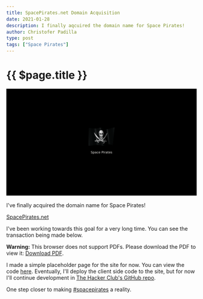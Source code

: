 ```yaml
---
title: SpacePirates.net Domain Acquisition
date: 2021-01-28
description: I finally aqcuired the domain name for Space Pirates!
author: Christofer Padilla
type: post
tags: ["Space Pirates"]
---
```


# {{ $page.title }}

![spacepirates.net](/images/spacepirates.net.png)

I've finally acquired the domain name for Space Pirates!

[SpacePirates.net](https://spacepirates.net)

I've been working towards this goal for a very long time. You can see the transaction being made below.

<object data="/pdf/Gmail%20-%20spacepirates.net%20Inquiry.pdf" type="application/pdf" width="100%" height="600px">
<div class="warning">
<b>Warning:</b> This browser does not support PDFs. Please download the PDF to view it: <a href="/pdf/Gmail%20-%20spacepirates.net%20Inquiry.pdf">Download PDF</a>.
</div>
</object>

I made a simple placeholder page for the site for now. You can view the code [here](https://github.com/cityplanners/spacepirates-net). Eventually, I'll deploy the client side code to the site, but for now I'll continue development in [The Hacker Club's GitHub repo](https://github.com/the-hacker-club/space-pirates).

One step closer to making [#spacepirates](/tags/#Space-Pirates) a reality.

<TagLinks />

<Comments />
